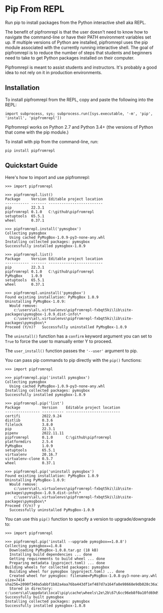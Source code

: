 Pip From REPL
======

Run pip to install packages from the Python interactive shell aka REPL.

The benefit of pipfromrepl is that the user doesn't need to know how to navigate the command-line or have their PATH environment variables set up. If multiple versions of Python are installed, pipfromrepl uses the pip module associated with the currently running interactive shell. The goal of pipfromrepl is to reduce the number of steps that students and beginners need to take to get Python packages installed on their computer.

Pipfromrepl is meant to assist students and instructors. It's probably a good idea to not rely on it in production environments.

Installation
------------

To install pipfromrepl from the REPL, copy and paste the following into the REPL:

    import subprocess, sys; subprocess.run([sys.executable, '-m', 'pip', 'install', 'pipfromrepl'])

Pipfromrepl works on Python 2.7 and Python 3.4+ (the versions of Python that come with the pip module.)

To install with pip from the command-line, run:

    pip install pipfromrepl


Quickstart Guide
----------------

Here's how to import and use pipfromrepl:

    >>> import pipfromrepl

    >>> pipfromrepl.list()
    Package     Version Editable project location
    ----------- ------- -------------------------
    pip         22.3.1
    pipfromrepl 0.1.0   C:\github\pipfromrepl
    setuptools  65.5.1
    wheel       0.37.1
    
    >>> pipfromrepl.install('pymsgbox')
    Collecting pymsgbox
      Using cached PyMsgBox-1.0.9-py3-none-any.whl
    Installing collected packages: pymsgbox
    Successfully installed pymsgbox-1.0.9
    
    >>> pipfromrepl.list()
    Package     Version Editable project location
    ----------- ------- -------------------------
    pip         22.3.1
    pipfromrepl 0.1.0   C:\github\pipfromrepl
    PyMsgBox    1.0.9
    setuptools  65.5.1
    wheel       0.37.1
    
    >>> pipfromrepl.uninstall('pymsgbox')
    Found existing installation: PyMsgBox 1.0.9
    Uninstalling PyMsgBox-1.0.9:
      Would remove:
        c:\users\al\.virtualenvs\pipfromrepl-fxbqt5ki\lib\site-packages\pymsgbox-1.0.9.dist-info\*
        c:\users\al\.virtualenvs\pipfromrepl-fxbqt5ki\lib\site-packages\pymsgbox\*
    Proceed (Y/n)?   Successfully uninstalled PyMsgBox-1.0.9

The `uninstall()` function has a `confirm` keyword argument you can set to `True` to force the user to manually enter Y to proceed.

The `user_install()` function passes the `'--user'` argument to pip.

You can pass pip commands to pip directly with the `pip()` functions:

    >>> import pipfromrepl

    >>> pipfromrepl.pip('install pymsgbox')
    Collecting pymsgbox
      Using cached PyMsgBox-1.0.9-py3-none-any.whl
    Installing collected packages: pymsgbox
    Successfully installed pymsgbox-1.0.9

    >>> pipfromrepl.pip('list')
    Package          Version    Editable project location
    ---------------- ---------- -------------------------
    certifi          2022.9.24
    distlib          0.3.6
    filelock         3.8.0
    pip              22.3.1
    pipenv           2022.11.11
    pipfromrepl      0.1.0      C:\github\pipfromrepl
    platformdirs     2.5.4
    PyMsgBox         1.0.9
    setuptools       65.5.1
    virtualenv       20.16.7
    virtualenv-clone 0.5.7
    wheel            0.37.1

    >>> pipfromrepl.pip('uninstall pymsgbox')
    Found existing installation: PyMsgBox 1.0.9
    Uninstalling PyMsgBox-1.0.9:
      Would remove:
        c:\users\al\.virtualenvs\pipfromrepl-fxbqt5ki\lib\site-packages\pymsgbox-1.0.9.dist-info\*
        c:\users\al\.virtualenvs\pipfromrepl-fxbqt5ki\lib\site-packages\pymsgbox\*
    Proceed (Y/n)? y
      Successfully uninstalled PyMsgBox-1.0.9

You can use this `pip()` function to specify a version to upgrade/downgrade to:

    >>> import pipfromrepl

    >>> pipfromrepl.pip('install --upgrade pymsgbox==1.0.8')
    Collecting pymsgbox==1.0.8
      Downloading PyMsgBox-1.0.8.tar.gz (18 kB)
      Installing build dependencies ... done
      Getting requirements to build wheel ... done
      Preparing metadata (pyproject.toml) ... done
    Building wheels for collected packages: pymsgbox
      Building wheel for pymsgbox (pyproject.toml) ... done
      Created wheel for pymsgbox: filename=PyMsgBox-1.0.8-py3-none-any.whl size=7414 sha256=2090f340a5abbf1b82a4aa76ba443df1ef487d7a164fa8e98668e9db028c36a1
      Stored in directory: c:\users\al\appdata\local\pip\cache\wheels\2e\2b\67\6cc96eb8f0a10fd69d9fac43814dfaf3e697da293af7d5a29f
    Successfully built pymsgbox
    Installing collected packages: pymsgbox
    Successfully installed pymsgbox-1.0.8
